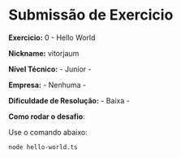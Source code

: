 # Submissão de Exercicio

**Exercicio:** 0 - Hello World

**Nickname:** vitorjaum

**Nível Técnico:** - Junior -

**Empresa:** - Nenhuma -

**Dificuldade de Resolução:** - Baixa -

**Como rodar o desafio**:

Use o comando abaixo:

```bash
node hello-world.ts
```
